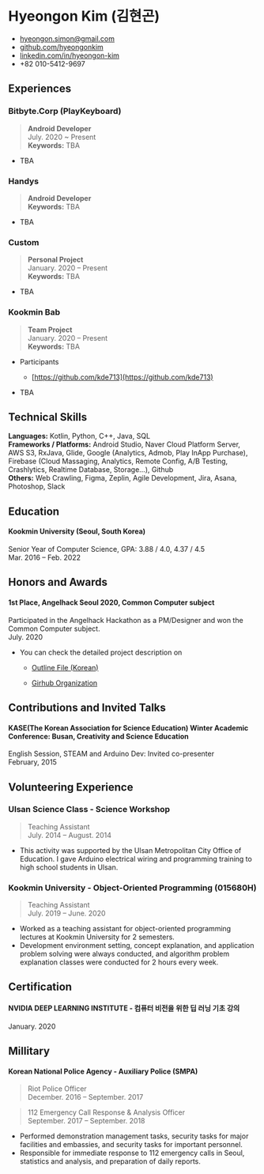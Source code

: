 # Hyeongon Kim (김현곤)

-   [hyeongon.simon@gmail.com](mailto:hyeongon.simon@gmail.com)
-   [github.com/hyeongonkim](https://github.com/hyeongonkim)
-   [linkedin.com/in/hyeongon-kim](https://linkedin.com/in/hyeongon-kim-5844b61a6)
-   +82 010-5412-9697

## Experiences

### Bitbyte.Corp (PlayKeyboard)

> **Android Developer** <br>
> July. 2020 ~ Present <br>
> **Keywords:** TBA

- TBA

### Handys

> **Android Developer** <br>
> **Keywords:** TBA

-   TBA

### Custom

> **Personal Project** <br>
> January. 2020 – Present <br>
> **Keywords:** TBA

-   TBA

### Kookmin Bab

> **Team Project**<br>
> January. 2020 – Present <br>
> **Keywords:** TBA

- Participants

  - [https://github.com/kde713](https://github.com/kde713)

-   TBA

## Technical Skills

**Languages:** Kotlin, Python, C++, Java, SQL <br>
**Frameworks / Platforms:** Android Studio, Naver Cloud Platform Server, AWS S3, RxJava, Glide, Google (Analytics, Admob, Play InApp Purchase), Firebase (Cloud Massaging, Analytics, Remote Config, A/B Testing, Crashlytics, Realtime Database, Storage...), Github  <br>
**Others:** Web Crawling, Figma, Zeplin, Agile Development, Jira, Asana, Photoshop, Slack

## Education

#### Kookmin University (Seoul, South Korea)

Senior Year of Computer Science, GPA: 3.88 / 4.0, 4.37 / 4.5 <br>
Mar. 2016 – Feb. 2022

## Honors and Awards

#### 1st Place, Angelhack Seoul 2020, Common Computer subject

Participated in the Angelhack Hackathon as a PM/Designer and won the Common Computer subject. <br>
July. 2020

- You can check the detailed project description on

  - [Outline File (Korean)](https://drive.google.com/file/d/1Y715n1Wz-Ewi5jloPG3IVj71ovrVbOqA/view?usp=sharing)

  - [Girhub Organization](https://github.com/Angelhack-LIBI)

    

## Contributions and Invited Talks

#### KASE(The Korean Association for Science Education) Winter Academic Conference: Busan, Creativity and Science Education

English Session, STEAM and Arduino Dev: Invited co-presenter <br>
February, 2015

## Volunteering Experience

### Ulsan Science Class - Science Workshop

> Teaching Assistant <br>
> July. 2014 – August. 2014

-   This activity was supported by the Ulsan Metropolitan City Office of Education. I gave Arduino electrical wiring and programming training to high school students in Ulsan.

### Kookmin University - Object-Oriented Programming (015680H)

> Teaching Assistant <br>
> July. 2019 – June. 2020

-   Worked as a teaching assistant for object-oriented programming lectures at Kookmin University for 2 semesters.
-   Development environment setting, concept explanation, and application problem solving were always conducted, and algorithm problem explanation classes were conducted for 2 hours every week.

## Certification

#### NVIDIA DEEP LEARNING INSTITUTE - 컴퓨터 비전을 위한 딥 러닝 기초 강의

January. 2020

## Millitary

#### Korean National Police Agency - Auxiliary Police (SMPA)

> Riot Police Officer <br>
> December. 2016 – September. 2017

> 112 Emergency Call Response & Analysis Officer <br>September. 2017 – September. 2018

-   Performed demonstration management tasks, security tasks for major facilities and embassies, and security tasks for important personnel.
-   Responsible for immediate response to 112 emergency calls in Seoul, statistics and analysis, and preparation of daily reports.

